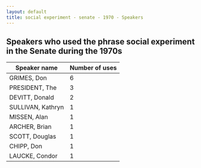 ```yaml
---
layout: default
title: social experiment - senate - 1970 - Speakers
---
```

## Speakers who used the phrase **social experiment** in the Senate during the 1970s

| Speaker name | Number of uses |
|--------------|----------------|
|GRIMES, Don|6|
|PRESIDENT, The|3|
|DEVITT, Donald|2|
|SULLIVAN, Kathryn|1|
|MISSEN, Alan|1|
|ARCHER, Brian|1|
|SCOTT, Douglas|1|
|CHIPP, Don|1|
|LAUCKE, Condor|1|
